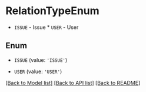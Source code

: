 # RelationTypeEnum

* `ISSUE` - Issue * `USER` - User

## Enum

* `ISSUE` (value: `'ISSUE'`)

* `USER` (value: `'USER'`)

[[Back to Model list]](../README.md#documentation-for-models) [[Back to API list]](../README.md#documentation-for-api-endpoints) [[Back to README]](../README.md)


